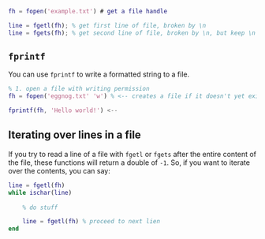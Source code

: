 ```matlab
fh = fopen('example.txt') # get a file handle

line = fgetl(fh); % get first line of file, broken by \n
line = fgets(fh); % get second line of file, broken by \n, but keep \n char
```

## `fprintf`
You can use `fprintf` to write a formatted string to a file.


```matlab
% 1. open a file with writing permission
fh = fopen('eggnog.txt' 'w') % <-- creates a file if it doesn't yet exist

fprintf(fh, 'Hello world!') <-- 
```

## Iterating over lines in a file

If you try to read a line of a file with `fgetl` or `fgets` after the entire content of the file, these functions will return a double of `-1`. So, if you want to iterate over the contents, you can say:
```matlab
line = fgetl(fh)
while ischar(line)
	
	% do stuff

	line = fgetl(fh) % proceed to next lien
end
```
